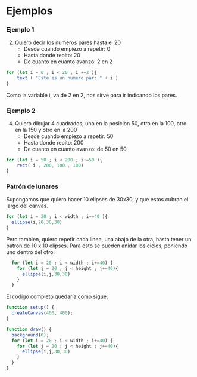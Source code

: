 # Ejemplos

### Ejemplo 1

2. Quiero decir los numeros pares hasta el 20
    * Desde cuando empiezo a repetir: 0
    * Hasta donde repito: 20
    * De cuanto en cuanto avanzo: 2 en 2
```js
for (let i = 0 ; i < 20 ; i +=2 ){
    text ( "Este es un numero par: " + i )
}
```
Como la variable i, va de 2 en 2, nos sirve para ir indicando los pares.

### Ejemplo 2

4. Quiero dibujar 4 cuadrados, uno en la posicion 50, otro en la 100, otro en la 150 y otro en la 200
    * Desde cuando empiezo a repetir: 50
    * Hasta donde repito: 200
    * De cuanto en cuanto avanzo: de 50 en 50

```js
for (let i = 50 ; i < 200 ; i+=50 ){
    rect( i , 200, 100 , 100)
}
```

### Patrón de lunares
Supongamos que quiero hacer 10 elipses de 30x30, y que estos cubran el largo del canvas.
```js
for (let i = 20 ; i < width ; i+=40 ){
  ellipse(i,20,30,30)
}
```
Pero tambien, quiero repetir cada linea, una abajo de la otra, hasta tener un patron de 10 x 10 elipses. Para esto se pueden anidar los ciclos, poniendo uno dentro del otro:
```js
  for (let i = 20 ; i < width ; i+=40) {
    for (let j = 20 ; j < height ; j+=40){
      ellipse(i,j,30,30)
    }
  }
```

El código completo quedaría como sigue:
```js
function setup() {
  createCanvas(400, 400);
}

function draw() {
  background(0);
  for (let i = 20 ; i < width ; i+=40) {
    for (let j = 20 ; j < height ; j+=40){
      ellipse(i,j,30,30)
    }
  }
}
```
